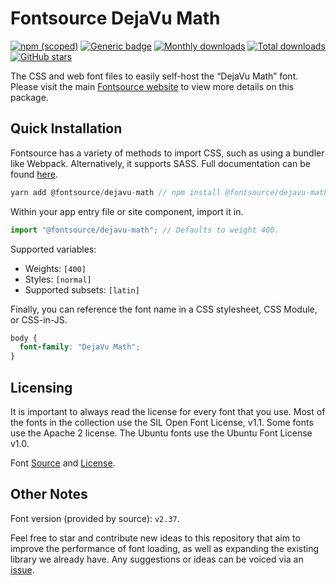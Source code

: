 # Fontsource DejaVu Math

[![npm (scoped)](https://img.shields.io/npm/v/@fontsource/dejavu-math?color=brightgreen)](https://www.npmjs.com/package/@fontsource/dejavu-math) [![Generic badge](https://img.shields.io/badge/fontsource-passing-brightgreen)](https://github.com/fontsource/fontsource) [![Monthly downloads](https://badgen.net/npm/dm/@fontsource/dejavu-math)](https://github.com/fontsource/fontsource) [![Total downloads](https://badgen.net/npm/dt/@fontsource/dejavu-math)](https://github.com/fontsource/fontsource) [![GitHub stars](https://img.shields.io/github/stars/fontsource/fontsource.svg?style=social&label=Star)](https://github.com/fontsource/fontsource/stargazers)

The CSS and web font files to easily self-host the “DejaVu Math” font. Please visit the main [Fontsource website](https://fontsource.org/fonts/dejavu-math) to view more details on this package.

## Quick Installation

Fontsource has a variety of methods to import CSS, such as using a bundler like Webpack. Alternatively, it supports SASS. Full documentation can be found [here](https://fontsource.org/docs/introduction).

```javascript
yarn add @fontsource/dejavu-math // npm install @fontsource/dejavu-math
```

Within your app entry file or site component, import it in.

```javascript
import "@fontsource/dejavu-math"; // Defaults to weight 400.
```

Supported variables:

- Weights: `[400]`
- Styles: `[normal]`
- Supported subsets: `[latin]`

Finally, you can reference the font name in a CSS stylesheet, CSS Module, or CSS-in-JS.

```css
body {
  font-family: "DejaVu Math";
}
```



## Licensing

It is important to always read the license for every font that you use.
Most of the fonts in the collection use the SIL Open Font License, v1.1. Some fonts use the Apache 2 license. The Ubuntu fonts use the Ubuntu Font License v1.0.

Font [Source](https://github.com/dejavu-fonts/dejavu-fonts/tree/master) and [License](https://github.com/dejavu-fonts/dejavu-fonts/blob/master/LICENSE).

## Other Notes

Font version (provided by source): `v2.37`.

Feel free to star and contribute new ideas to this repository that aim to improve the performance of font loading, as well as expanding the existing library we already have. Any suggestions or ideas can be voiced via an [issue](https://github.com/fontsource/fontsource/issues).
